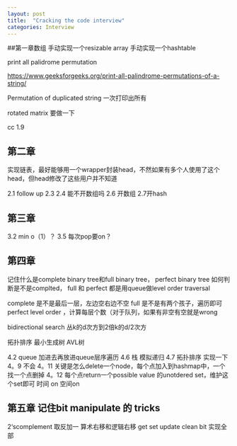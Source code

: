 ```yaml
---
layout: post
title:  "Cracking the code interview"
categories: Interview
---
```

##第一章数组
手动实现一个resizable array
手动实现一个hashtable

print all palidrome permutation

https://www.geeksforgeeks.org/print-all-palindrome-permutations-of-a-string/

Permutation of duplicated string
一次打印出所有 


 rotated matrix 要做一下

cc 1.9

## 第二章
实现链表，最好能够用一个wrapper封装head，不然如果有多个人使用了这个head，但head修改了这些用户并不知道

2.1 follow up
2.3
2.4 能不开数组吗
2.6 开数组
2.7开hash

## 第三章
3.2 min o（1）？
3.5 每次pop要on？

## 第四章
记住什么是complete binary tree和full binary  tree， perfect binary tree
如何判断是不是complted， full 和 perfect
都是用queue做level order traversal

complete 是不是最后一层，左边空右边不空
full 是不是有两个孩子，遍历即可
perfect level order ，计算每层个数（对于队列，如果有非空有空就是wrong


bidirectional search
丛k的d次方到2倍k的d/2次方

拓扑排序
最小生成树
AVL树

4.2 queue 加进去再放进queue层序遍历
4.6 栈 模拟递归
4.7 拓扑排序 实现一下
4。9 不会
4。11 关键是怎么delete一个node，每个点加入到hashmap中，一个找一个点删掉
4。12 每个点return一个possible value 的unotdered set，维护这个set即可
时间 on 空间on

## 第五章 记住bit manipulate 的 tricks
2‘scomplement 取反加一
算术右移和逻辑右移
get set update clean bit
实现全部
